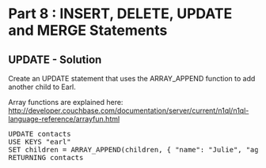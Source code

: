 # Part 8 : INSERT, DELETE, UPDATE and MERGE Statements

## UPDATE - Solution 

Create an UPDATE statement that uses the ARRAY_APPEND function to add another child to Earl.

Array functions are explained here: 
http://developer.couchbase.com/documentation/server/current/n1ql/n1ql-language-reference/arrayfun.html


<pre id="example">
UPDATE contacts 
USE KEYS "earl" 
SET children = ARRAY_APPEND(children, { "name": "Julie", "age": 3 } )
RETURNING contacts

</pre>
